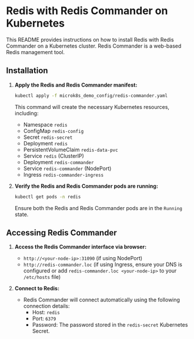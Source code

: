 # Redis with Redis Commander on Kubernetes

This README provides instructions on how to install Redis with Redis Commander on a Kubernetes cluster. Redis Commander is a web-based Redis management tool.

## Installation

1.  **Apply the Redis and Redis Commander manifest:**

    ```bash
    kubectl apply -f microk8s_demo_config/redis-commander.yaml
    ```

    This command will create the necessary Kubernetes resources, including:

    * Namespace `redis`
    * ConfigMap `redis-config`
    * Secret `redis-secret`
    * Deployment `redis`
    * PersistentVolumeClaim `redis-data-pvc`
    * Service `redis` (ClusterIP)
    * Deployment `redis-commander`
    * Service `redis-commander` (NodePort)
    * Ingress `redis-commander-ingress`

2.  **Verify the Redis and Redis Commander pods are running:**

    ```bash
    kubectl get pods -n redis
    ```

    Ensure both the Redis and Redis Commander pods are in the `Running` state.

## Accessing Redis Commander

1.  **Access the Redis Commander interface via browser:**

    * `http://<your-node-ip>:31090` (if using NodePort)
    * `http://redis-commander.loc` (if using Ingress, ensure your DNS is configured or add `redis-commander.loc <your-node-ip>` to your `/etc/hosts` file)

2.  **Connect to Redis:**

    * Redis Commander will connect automatically using the following connection details:
        * Host: `redis`
        * Port: `6379`
        * Password: The password stored in the `redis-secret` Kubernetes Secret.
